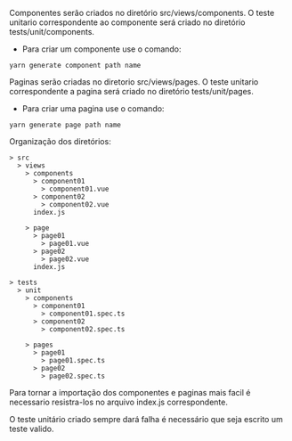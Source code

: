 Componentes serão criados no diretório src/views/components.
O teste unitario correspondente ao componente será criado no diretório tests/unit/components.

- Para criar um componente use o comando:

```
yarn generate component path name
```

Paginas serão criadas no diretorio src/views/pages.
O teste unitario correspondente a pagina será criado no diretório tests/unit/pages.

- Para criar uma pagina use o comando: 

```
yarn generate page path name
```

Organização dos diretórios:

```
> src
  > views
    > components
      > component01
        > component01.vue
      > component02
        > component02.vue
      index.js

    > page
      > page01
        > page01.vue
      > page02
        > page02.vue
      index.js

> tests
  > unit
    > components
      > component01
        > component01.spec.ts
      > component02
        > component02.spec.ts 
        
    > pages
      > page01
        > page01.spec.ts
      > page02
        > page02.spec.ts 
```

Para tornar a importação dos componentes e paginas mais facil é necessario resistra-los no arquivo index.js correspondente.

O teste unitário criado sempre dará falha é necessário que seja escrito um teste valido.